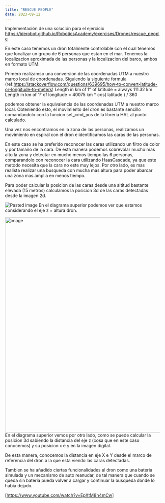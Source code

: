 ```yaml
---
title: "RESCUE PEOPLE"
date: 2023-09-12
---
```


Implementación de una solución para el ejercicio https://jderobot.github.io/RoboticsAcademy/exercises/Drones/rescue_people

En este caso tenemos un dron totalmente controlable con el cual tenemos que localizar un grupo de 6 personas que estan en el mar. Tenemos la localizacion aproximada de las personas y la localizacion del barco, ambos en formato UTM.

Primero realizamso una conversion de las coordenadas UTM a nuestro marco local de coordenadas. 
Siguiendo la siguiente formula (ref:https://stackoverflow.com/questions/639695/how-to-convert-latitude-or-longitude-to-meters)
Length in km of 1° of latitude = always 111.32 km
Length in km of 1° of longitude = 40075 km * cos( latitude ) / 360

podemos obtener la equivalencia de las coordenadas UTM a nuestro marco local. Obteniendo esto, el movimiento del dron es bastante sencillo comandandolo con la funcion set_cmd_pos de la libreria HAL al punto calculado. 

Una vez nos encontramos en la zona de las personas, realizamos un movimiento en espiral con el dron e identificamos las caras de  las personas. 

En este caso se ha preferido reconocer las caras utilizando un filtro de color y por tamaño de la cara. De esta manera podemos sobrevolar mucho mas alto la zona y detectar en mucho menos tiempo las 6 personas, comparandolo con reconocer la cara utilizando HaasCascade, ya que este metodo necesita que la cara no este muy lejos. Por otro lado, es mas realista realizar una busqueda con mucha mas altura para poder abarcar una zona mas amplia en menos tiempo.

Para poder calcular la posicion de las caras desde una altitud bastante elevada (15 metros) calculamos la posicion 3d de las caras detectadas desde la imagen 2d. 

![Pasted image](https://github.com/JhonDL/robotica_de_servicio/assets/60139647/09b28f96-4c80-4e3a-a544-dbda3360b1ba)
En el diagrama superior podemos ver que estamos considerando el eje z = altura dron.

<img width="699" alt="image" src="https://github.com/JhonDL/robotica_de_servicio/assets/60139647/54374234-be15-4f0e-8ca6-cae1643ea815">
En el diagrama superior vemos por otro lado, como se puede calcular la posicion 3d sabiendo la distancia del eje z (cosa que en este caso conocemos) y su posicion x e y en la imagen digital. 

De esta manera, conocemos la distancia en eje X e Y desde el marco de referencia del dron a la que esta viendo las caras detectadas. 

Tambien se ha añadido ciertas funcionalidades al dron como una bateria simulada y un mecanismo de auto reanudar, de tal manera que cuando se queda sin bateria pueda volver a cargar y continuar la busqueda donde lo habia dejado. 

[https://www.youtube.com/watch?v=EpXtM8h4mCw]



